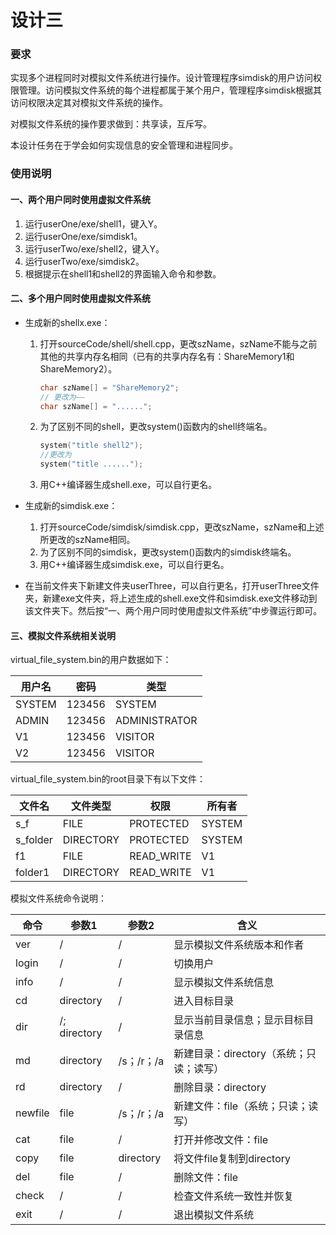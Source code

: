 # 设计三

### 要求

实现多个进程同时对模拟文件系统进行操作。设计管理程序simdisk的用户访问权限管理。访问模拟文件系统的每个进程都属于某个用户，管理程序simdisk根据其访问权限决定其对模拟文件系统的操作。

对模拟文件系统的操作要求做到：共享读，互斥写。

本设计任务在于学会如何实现信息的安全管理和进程同步。

### 使用说明

#### 一、两个用户同时使用虚拟文件系统

1. 运行userOne/exe/shell1，键入Y。
2. 运行userOne/exe/simdisk1。
3. 运行userTwo/exe/shell2，键入Y。
4. 运行userTwo/exe/simdisk2。
5. 根据提示在shell1和shell2的界面输入命令和参数。

#### 二、多个用户同时使用虚拟文件系统

- 生成新的shellx.exe：

  1. 打开sourceCode/shell/shell.cpp，更改szName，szName不能与之前其他的共享内存名相同（已有的共享内存名有：ShareMemory1和ShareMemory2）。

     ```C++
     char szName[] = "ShareMemory2";
     // 更改为——
     char szName[] = "......";
     ```

  2. 为了区别不同的shell，更改system()函数内的shell终端名。

     ```C++
     system("title shell2");
     //更改为
     system("title ......");
     ```

  3. 用C++编译器生成shell.exe，可以自行更名。

- 生成新的simdisk.exe：

  1. 打开sourceCode/simdisk/simdisk.cpp，更改szName，szName和上述所更改的szName相同。
  2. 为了区别不同的simdisk，更改system()函数内的simdisk终端名。
  3. 用C++编译器生成simdisk.exe，可以自行更名。

- 在当前文件夹下新建文件夹userThree，可以自行更名，打开userThree文件夹，新建exe文件夹，将上述生成的shell.exe文件和simdisk.exe文件移动到该文件夹下。然后按“一、两个用户同时使用虚拟文件系统”中步骤运行即可。

#### 三、模拟文件系统相关说明

virtual_file_system.bin的用户数据如下：

| 用户名 | 密码   | 类型          |
| ------ | ------ | ------------- |
| SYSTEM | 123456 | SYSTEM        |
| ADMIN  | 123456 | ADMINISTRATOR |
| V1     | 123456 | VISITOR       |
| V2     | 123456 | VISITOR       |

virtual_file_system.bin的root目录下有以下文件：

| 文件名   | 文件类型  | 权限       | 所有者 |
| -------- | --------- | ---------- | ------ |
| s_f      | FILE      | PROTECTED  | SYSTEM |
| s_folder | DIRECTORY | PROTECTED  | SYSTEM |
| f1       | FILE      | READ_WRITE | V1     |
| folder1  | DIRECTORY | READ_WRITE | V1     |

模拟文件系统命令说明：

| 命令    | 参数1        | 参数2      | 含义                                    |
| ------- | ------------ | ---------- | --------------------------------------- |
| ver     | /            | /          | 显示模拟文件系统版本和作者              |
| login   | /            | /          | 切换用户                                |
| info    | /            | /          | 显示模拟文件系统信息                    |
| cd      | directory    | /          | 进入目标目录                            |
| dir     | /; directory | /          | 显示当前目录信息；显示目标目录信息      |
| md      | directory    | /s；/r；/a | 新建目录：directory（系统；只读；读写） |
| rd      | directory    | /          | 删除目录：directory                     |
| newfile | file         | /s；/r；/a | 新建文件：file（系统；只读；读写）      |
| cat     | file         | /          | 打开并修改文件：file                    |
| copy    | file         | directory  | 将文件file复制到directory               |
| del     | file         | /          | 删除文件：file                          |
| check   | /            | /          | 检查文件系统一致性并恢复                |
| exit    | /            | /          | 退出模拟文件系统                        |

